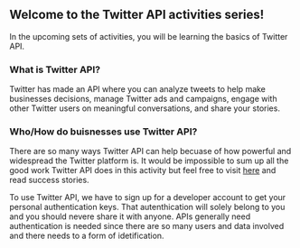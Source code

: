 ## Welcome to the Twitter API activities series!

In the upcoming sets of activities, you will be learning the basics of Twitter API. 

### What is Twitter API?

Twitter has made an API where you can analyze tweets to help make businesses decisions, manage Twitter ads and campaigns, engage with other Twitter users on meaningful conversations, and share your stories.

### Who/How do buisnesses use Twitter API?

There are so many ways Twitter API can help becuase of how powerful and widespread the Twitter platform is. It would be impossible to sum up all the good work Twitter API does in this activity but feel free to visit [here](https://marketing.twitter.com/na/en/success-stories) and read success stories.

To use Twitter API, we have to sign up for a developer account to get your personal authentication keys. That autenthication will solely belong to you and you should nevere share it with anyone. APIs generally need authentication is needed since there are so many users and data involved and there needs to a form of idetification.  
